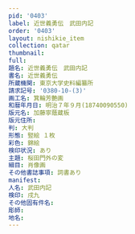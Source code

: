 ```yaml
---
pid: '0403'
label: 近世義勇伝　武田内記
order: '0403'
layout: nishikie_item
collection: qatar
thumbnail: 
full: 
題名: 近世義勇伝　武田内記
書名: 近世義勇伝
所蔵機関: 東京大学史料編纂所
請求記号: '0380-10-(3)'
画工名: 箕輪芳艶画
和暦年月日: 明治７年９月(18740090550)
版元名: 加藤寧蔭蔵板
版元住所: 
判: 大判
形態: 竪絵 １枚
彩色: 錦絵
検印状況: あり
主題: 桜田門外の変
細目: 肖像画
その他書誌事項: 詞書あり
manifest: 
人名: 武田内記
検印: 戌九
その他固有件名: 
彫師: 
地名: 
---
```

